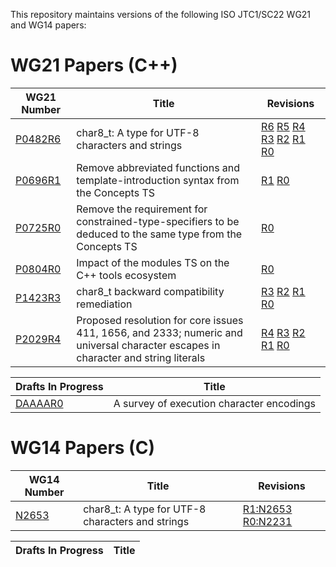 This repository maintains versions of the following
ISO JTC1/SC22 WG21 and WG14 papers:


# WG21 Papers (C++)

WG21 Number        | Title | Revisions
------------------ | ----- | ----
[P0482R6][]        | char8\_t: A type for UTF-8 characters and strings | [R6][P0482R6] [R5][P0482R5] [R4][P0482R4] [R3][P0482R3] [R2][P0482R2] [R1][P0482R1] [R0][P0482R0]
[P0696R1][]        | Remove abbreviated functions and template-introduction syntax from the Concepts TS | [R1][P0696R1] [R0][P0696R0]
[P0725R0][]        | Remove the requirement for constrained-type-specifiers to be deduced to the same type from the Concepts TS | [R0][P0725R0]
[P0804R0][]        | Impact of the modules TS on the C++ tools ecosystem | [R0][P0804R0]
[P1423R3][]        | char8\_t backward compatibility remediation | [R3][P1423R3] [R2][P1423R2] [R1][P1423R1] [R0][P1423R0]
[P2029R4][]        | Proposed resolution for core issues 411, 1656, and 2333; numeric and universal character escapes in character and string literals | [R4][P2029R4] [R3][P2029R3] [R2][P2029R2] [R1][P2029R1] [R0][P2029R0]

Drafts In Progress | Title
------------------ | -----
[DAAAAR0][]        | A survey of execution character encodings


# WG14 Papers (C)

WG14 Number        | Title | Revisions
------------------ | ----- | ----
[N2653][]          | char8\_t: A type for UTF-8 characters and strings | [R1:N2653][N2653] [R0:N2231][N2231]

Drafts In Progress | Title
------------------ | -----


[N2231]: https://rawgit.com/tahonermann/std-proposals/master/n2231.html
[N2653]: https://rawgit.com/tahonermann/std-proposals/master/n2653.html
[P0482R0]: https://rawgit.com/tahonermann/std-proposals/master/p0482r0.html
[P0482R1]: https://rawgit.com/tahonermann/std-proposals/master/p0482r1.html
[P0482R2]: https://rawgit.com/tahonermann/std-proposals/master/p0482r2.html
[P0482R3]: https://rawgit.com/tahonermann/std-proposals/master/p0482r3.html
[P0482R4]: https://rawgit.com/tahonermann/std-proposals/master/p0482r4.html
[P0482R5]: https://rawgit.com/tahonermann/std-proposals/master/p0482r5.html
[P0482R6]: https://rawgit.com/tahonermann/std-proposals/master/p0482r6.html
[P0696R0]: https://rawgit.com/tahonermann/std-proposals/master/p0696r0.html
[P0696R1]: https://rawgit.com/tahonermann/std-proposals/master/p0696r1.html
[P0725R0]: https://rawgit.com/tahonermann/std-proposals/master/p0725r0.html
[P0804R0]: https://rawgit.com/tahonermann/std-proposals/master/p0804r0.html
[P1423R0]: https://rawgit.com/tahonermann/std-proposals/master/p1423r0.html
[P1423R1]: https://rawgit.com/tahonermann/std-proposals/master/p1423r1.html
[P1423R2]: https://rawgit.com/tahonermann/std-proposals/master/p1423r2.html
[P1423R3]: https://rawgit.com/tahonermann/std-proposals/master/p1423r3.html
[P2029R0]: https://rawgit.com/tahonermann/std-proposals/master/p2029r0.html
[P2029R1]: https://rawgit.com/tahonermann/std-proposals/master/p2029r1.html
[P2029R2]: https://rawgit.com/tahonermann/std-proposals/master/p2029r2.html
[P2029R3]: https://rawgit.com/tahonermann/std-proposals/master/p2029r3.html
[P2029R4]: https://rawgit.com/tahonermann/std-proposals/master/p2029r4.html
[DAAAAR0]: https://rawgit.com/tahonermann/std-proposals/master/daaaar0-exec-char-encoding-survey.html
